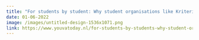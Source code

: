 ```yaml
---
title: "For students by student: Why student organisations like Kriterion matter"
date: 01-06-2022
image: /images/untitled-design-1536x1071.png
link: https://www.youvatoday.nl/for-students-by-students-why-student-organisations-like-kriterion-matter/
---
```

